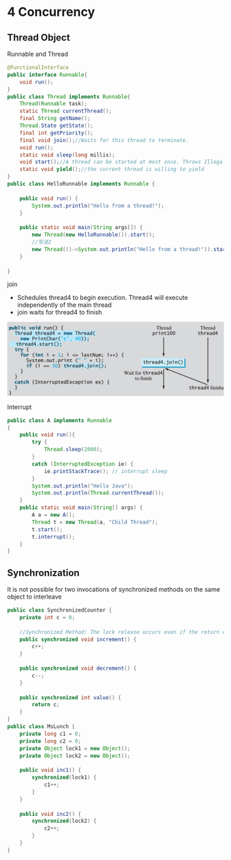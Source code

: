 # 4 Concurrency
## Thread Object

Runnable and Thread

```java
@FunctionalInterface
public interface Runnable{
    void run();
}
public class Thread implements Runnable{
    Thread(Runnable task);
    static Thread currentThread();
    final String getName();
    Thread.State getState();
    final int getPriority();
    final void join();//Waits for this thread to terminate.
    void run();
    static void sleep(long millis);
    void start();//A thread can be started at most once. Throws IllegalThreadStateException if the thread was already started
    static void yield();//the current thread is willing to yield
}
public class HelloRunnable implements Runnable {

    public void run() {
        System.out.println("Hello from a thread!");
    }

    public static void main(String args[]) {
        new Thread(new HelloRunnable()).start();
        //写法2
        new Thread(()->System.out.println("Hello from a thread!")).start();
    }

}
```

join

- Schedules thread4 to begin execution. Thread4 will execute independently of the main thread
- join waits for thread4 to finish

![20230426214421](https://raw.githubusercontent.com/zxc2012/image/main/20230426214421.png)

Interrupt

```java
public class A implements Runnable
{
    public void run(){
        try {
            Thread.sleep(2000);
        } 
        catch (InterruptedException ie) {
            ie.printStackTrace(); // interrupt sleep
        }
        System.out.println("Hello Java");
        System.out.println(Thread.currentThread());
    }
    public static void main(String[] args) {
        A a = new A();
        Thread t = new Thread(a, "Child Thread");
        t.start();
        t.interrupt();
    }
}
```

## Synchronization

It is not possible for two invocations of synchronized methods on the same object to interleave

```java
public class SynchronizedCounter {
    private int c = 0;

    //Synchronized Method: The lock release occurs even if the return was caused by an uncaught exception
    public synchronized void increment() {
        c++;
    }

    public synchronized void decrement() {
        c--;
    }

    public synchronized int value() {
        return c;
    }
}
public class MsLunch {
    private long c1 = 0;
    private long c2 = 0;
    private Object lock1 = new Object();
    private Object lock2 = new Object();

    public void inc1() {
        synchronized(lock1) {
            c1++;
        }
    }

    public void inc2() {
        synchronized(lock2) {
            c2++;
        }
    }
}

```